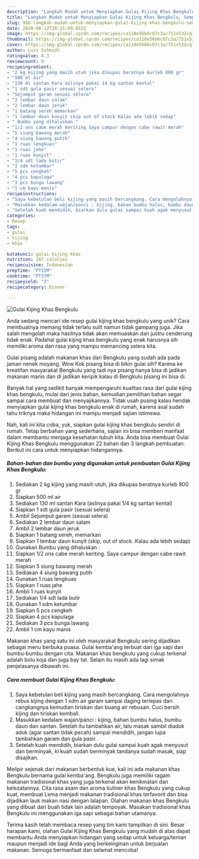 ```yaml
---
description: "Langkah Mudah untuk Menyiapkan Gulai Kijing Khas Bengkulu, Sempurna"
title: "Langkah Mudah untuk Menyiapkan Gulai Kijing Khas Bengkulu, Sempurna"
slug: 966-langkah-mudah-untuk-menyiapkan-gulai-kijing-khas-bengkulu-sempurna
date: 2020-06-12T20:15:09.852Z
image: https://img-global.cpcdn.com/recipes/ca110e56b6c07c3a/751x532cq70/gulai-kijing-khas-bengkulu-foto-resep-utama.jpg
thumbnail: https://img-global.cpcdn.com/recipes/ca110e56b6c07c3a/751x532cq70/gulai-kijing-khas-bengkulu-foto-resep-utama.jpg
cover: https://img-global.cpcdn.com/recipes/ca110e56b6c07c3a/751x532cq70/gulai-kijing-khas-bengkulu-foto-resep-utama.jpg
author: Luis Schmidt
ratingvalue: 4.3
reviewcount: 9
recipeingredient:
- "2 kg kijing yang masih utuh jika dikupas beratnya kurleb 800 gr"
- "500 ml air"
- "130 ml santan Kara aslinya pakai 14 kg santan kental"
- "1 sdt gula pasir sesuai selera"
- "Sejumput garam sesuai selera"
- "2 lembar daun salam"
- "2 lembar daun jeruk"
- "1 batang sereh memarkan"
- "1 lembar daun kunyit skip out of stock Kalau ada lebih sedap"
- " Bumbu yang dihaluskan "
- "1/2 ons cabe merah keriting Saya campur dengan cabe rawit merah"
- "5 siung bawang merah"
- "4 siung bawang putih"
- "1 ruas lengkuas"
- "1 ruas jahe"
- "1 ruas kunyit"
- "1/4 sdt lada butir"
- "1 sdm ketumbar"
- "5 pcs cengkeh"
- "4 pcs kapulaga"
- "3 pcs bunga lawang"
- "1 cm kayu manis"
recipeinstructions:
- "Saya kebetulan beli kijing yang masih bercangkang. Cara mengolahnya rebus kijing dengan 1 sdm air garam sampai daging terlepas dari cangkangnya kemudian tiriskan dan buang air rebusan. Cuci bersih kijing dan tiriskan kembali."
- "Masukkan kedalam wajan/panci : kijing, bahan bumbu halus, bumbu daun dan santan. Setelah itu tambahkan air, lalu masak sambil diaduk aduk (agar santan tidak pecah) sampai mendidih, jangan lupa tambahkan garam dan gula pasir."
- "Setelah kuah mendidih, biarkan dulu gulai sampai kuah agak menyusut dan berminyak, kl kuah sudah berminyak tandanya sudah masak, siap disajikan."
categories:
- Resep
tags:
- gulai
- kijing
- khas

katakunci: gulai kijing khas 
nutrition: 167 calories
recipecuisine: Indonesian
preptime: "PT15M"
cooktime: "PT37M"
recipeyield: "3"
recipecategory: Dinner

---
```



![Gulai Kijing Khas Bengkulu](https://img-global.cpcdn.com/recipes/ca110e56b6c07c3a/751x532cq70/gulai-kijing-khas-bengkulu-foto-resep-utama.jpg)

Anda sedang mencari ide resep gulai kijing khas bengkulu yang unik? Cara membuatnya memang tidak terlalu sulit namun tidak gampang juga. Jika salah mengolah maka hasilnya tidak akan memuaskan dan justru cenderung tidak enak. Padahal gulai kijing khas bengkulu yang enak harusnya sih memiliki aroma dan rasa yang mampu memancing selera kita.

Gulai pisang adalah makanan khas dari Bengkulu yang sudah ada pada jaman nenek moyang. Wow Kok pisang bisa di bikin gulai sih? Karena ke kreatifan masyarakat Bengkulu yang tadi nya pisang hanya bisa di jadikan makanan manis dan di jadikan keripik kalau di Bengkulu pisang ini bisa di.

Banyak hal yang sedikit banyak mempengaruhi kualitas rasa dari gulai kijing khas bengkulu, mulai dari jenis bahan, kemudian pemilihan bahan segar sampai cara membuat dan menyajikannya. Tidak usah pusing kalau hendak menyiapkan gulai kijing khas bengkulu enak di rumah, karena asal sudah tahu triknya maka hidangan ini mampu menjadi sajian istimewa.


Nah, kali ini kita coba, yuk, siapkan gulai kijing khas bengkulu sendiri di rumah. Tetap berbahan yang sederhana, sajian ini bisa memberi manfaat dalam membantu menjaga kesehatan tubuh kita. Anda bisa membuat Gulai Kijing Khas Bengkulu menggunakan 22 bahan dan 3 langkah pembuatan. Berikut ini cara untuk menyiapkan hidangannya.

<!--inarticleads1-->

##### Bahan-bahan dan bumbu yang digunakan untuk pembuatan Gulai Kijing Khas Bengkulu:

1. Sediakan 2 kg kijing yang masih utuh, jika dikupas beratnya kurleb 800 gr
1. Siapkan 500 ml air
1. Sediakan 130 ml santan Kara (aslinya pakai 1/4 kg santan kental)
1. Siapkan 1 sdt gula pasir (sesuai selera)
1. Ambil Sejumput garam (sesuai selera)
1. Sediakan 2 lembar daun salam
1. Ambil 2 lembar daun jeruk
1. Siapkan 1 batang sereh, memarkan
1. Siapkan 1 lembar daun kunyit (skip, out of stock. Kalau ada lebih sedap)
1. Gunakan  Bumbu yang dihaluskan :
1. Siapkan 1/2 ons cabe merah keriting. Saya campur dengan cabe rawit merah
1. Siapkan 5 siung bawang merah
1. Sediakan 4 siung bawang putih
1. Gunakan 1 ruas lengkuas
1. Siapkan 1 ruas jahe
1. Ambil 1 ruas kunyit
1. Sediakan 1/4 sdt lada butir
1. Gunakan 1 sdm ketumbar
1. Siapkan 5 pcs cengkeh
1. Siapkan 4 pcs kapulaga
1. Sediakan 3 pcs bunga lawang
1. Ambil 1 cm kayu manis


Makanan khas yang satu ini oleh masyarakat Bengkulu sering dijadikan sebagai menu berbuka puasa. Gulai kemba&#39;ang terbuat dari iga sapi dan bumbu-bumbu dengan cita. Makanan khas bengkulu yang cukup terkenal adalah bolu koja dan juga bay tat. Selain itu masih ada lagi simak penjelasanya dibawah ini. 

<!--inarticleads2-->

##### Cara membuat Gulai Kijing Khas Bengkulu:

1. Saya kebetulan beli kijing yang masih bercangkang. Cara mengolahnya rebus kijing dengan 1 sdm air garam sampai daging terlepas dari cangkangnya kemudian tiriskan dan buang air rebusan. Cuci bersih kijing dan tiriskan kembali.
1. Masukkan kedalam wajan/panci : kijing, bahan bumbu halus, bumbu daun dan santan. Setelah itu tambahkan air, lalu masak sambil diaduk aduk (agar santan tidak pecah) sampai mendidih, jangan lupa tambahkan garam dan gula pasir.
1. Setelah kuah mendidih, biarkan dulu gulai sampai kuah agak menyusut dan berminyak, kl kuah sudah berminyak tandanya sudah masak, siap disajikan.


Melipir sejenak dari makanan berbentuk kue, kali ini ada makanan khas Bengkulu bernama gulai kemba&#39;ang. Bengkulu juga memiliki ragam makanan tradisional khas yang juga terkenal akan kenikmatan dan kelezatannya. Cita rasa asam dan aroma kuliner khas Bengkulu yang cukup kuat, membuat Lema menjadi makanan tradisional khas terfavorit dan bisa dijadikan lauk makan nasi dengan lalapan. Olahan makanan khas Bengkulu yang dibuat dari buah tidak lain adalah tempoyak. Masakan tradisional khas Bengkulu ini menggunakan iga sapi sebagai bahan utamanya. 

Terima kasih telah membaca resep yang tim kami tampilkan di sini. Besar harapan kami, olahan Gulai Kijing Khas Bengkulu yang mudah di atas dapat membantu Anda menyiapkan hidangan yang sedap untuk keluarga/teman maupun menjadi ide bagi Anda yang berkeinginan untuk berjualan makanan. Semoga bermanfaat dan selamat mencoba!
